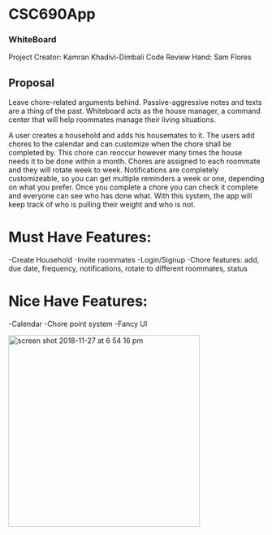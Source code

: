 # CSC690App
### WhiteBoard

Project Creator: Kamran Khadivi-Dimbali
Code Review Hand: Sam Flores

## Proposal

Leave chore-related arguments behind.  Passive-aggressive notes and texts are a thing of the past. Whiteboard acts as the house manager, a command center that will help roommates manage their living situations.

A user creates a household and adds his housemates to it.  The users add chores to the calendar and can customize when the chore shall be completed by.  This chore can reoccur however many times the house needs it to be done within a month.  Chores are assigned to each roommate and they will rotate week to week. Notifications are completely customizeable, so you can get multiple reminders a week or one, depending on what you prefer.  Once you complete a chore you can check it complete and everyone can see who has done what.  With this system, the app will keep track of who is pulling their weight and who is not.

# Must Have Features:
-Create Household
-Invite roommates
-Login/Signup
-Chore features: add, due date, frequency, notifications, rotate to different roommates, status

# Nice Have Features:
-Calendar
-Chore point system
-Fancy UI

<img width="377" alt="screen shot 2018-11-27 at 6 54 16 pm" src="https://user-images.githubusercontent.com/29413151/49174247-a9d73800-f2fa-11e8-964d-1b5467101006.png">
